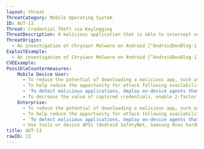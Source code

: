 ```yaml
---
layout: threat
ThreatCategory: Mobile Operating System
ID: AUT-13
Threat: Credential Theft via Keylogging
ThreatDescription: A malicious application that is able to intercept screen tap events while other applications are in the foreground can act as a keylogger, thereby collecting authentication credentials (as well as any other sensitive information, such as PII, entered using the displayed keyboard).
ThreatOrigin:
  - An investigation of Chrysaor Malware on Android [^AndroidDevBlog-1]
ExploitExample:
  - An investigation of Chrysaor Malware on Android [^AndroidDevBlog-1]
CVEExample:
PossibleCountermeasures:
    Mobile Device User:
      - To reduce the potential of downloading a malicious app, such as a keylogger, only install (or permit the installation of) mobile apps downloaded directly from an official app store (e.g. Apple iTunes Store, Google Play).
      - To help reduce the opportunity for attack following availability of patches, insure timely installation of mobile OS security updates.
      - 'To detect malicious applications, deploy on-device agents that automatically initiate malware detection for all installed applications. '
      - To decrease the value of captured credentials, enable 2-factor authentication for sensitive services (e.g., online banking) where the second factor is not tied to the same device.
    Enterprise:
      - To reduce the potential of downloading a malicious app, such as a keylogger, only install (or permit the installation of) mobile apps downloaded directly from an official app store (e.g. Apple iTunes Store, Google Play).
      - To help reduce the opportunity for attack following availability of patches, insure timely installation of mobile OS security updates.
      - 'To detect malicious applications, deploy on-device agents that automatically initiate malware detection for all installed applications. '
      - Use tools or device APIs (Android SafetyNet, Samsung Knox hardware-backed remote attestation, or other applicable remote attestation technologies) to detect and block enterprise connectivity from devices until they pass such integrity checks.
title: AUT-13
rawID: 13
---
```

